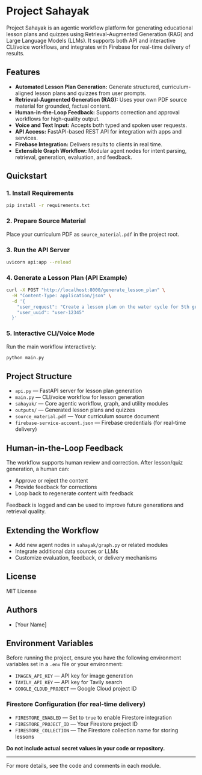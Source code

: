 # Project Sahayak

Project Sahayak is an agentic workflow platform for generating educational lesson plans and quizzes using Retrieval-Augmented Generation (RAG) and Large Language Models (LLMs). It supports both API and interactive CLI/voice workflows, and integrates with Firebase for real-time delivery of results.

## Features
- **Automated Lesson Plan Generation:** Generate structured, curriculum-aligned lesson plans and quizzes from user prompts.
- **Retrieval-Augmented Generation (RAG):** Uses your own PDF source material for grounded, factual content.
- **Human-in-the-Loop Feedback:** Supports correction and approval workflows for high-quality output.
- **Voice and Text Input:** Accepts both typed and spoken user requests.
- **API Access:** FastAPI-based REST API for integration with apps and services.
- **Firebase Integration:** Delivers results to clients in real time.
- **Extensible Graph Workflow:** Modular agent nodes for intent parsing, retrieval, generation, evaluation, and feedback.

## Quickstart

### 1. Install Requirements
```bash
pip install -r requirements.txt
```

### 2. Prepare Source Material
Place your curriculum PDF as `source_material.pdf` in the project root.

### 3. Run the API Server
```bash
uvicorn api:app --reload
```

### 4. Generate a Lesson Plan (API Example)
```bash
curl -X POST "http://localhost:8000/generate_lesson_plan" \
  -H "Content-Type: application/json" \
  -d '{
    "user_request": "Create a lesson plan on the water cycle for 5th grade.",
    "user_uuid": "user-12345"
  }'
```

### 5. Interactive CLI/Voice Mode
Run the main workflow interactively:
```bash
python main.py
```

## Project Structure
- `api.py` — FastAPI server for lesson plan generation
- `main.py` — CLI/voice workflow for lesson generation
- `sahayak/` — Core agentic workflow, graph, and utility modules
- `outputs/` — Generated lesson plans and quizzes
- `source_material.pdf` — Your curriculum source document
- `firebase-service-account.json` — Firebase credentials (for real-time delivery)

## Human-in-the-Loop Feedback
The workflow supports human review and correction. After lesson/quiz generation, a human can:
- Approve or reject the content
- Provide feedback for corrections
- Loop back to regenerate content with feedback

Feedback is logged and can be used to improve future generations and retrieval quality.

## Extending the Workflow
- Add new agent nodes in `sahayak/graph.py` or related modules
- Integrate additional data sources or LLMs
- Customize evaluation, feedback, or delivery mechanisms

## License
MIT License

## Authors
- [Your Name]

## Environment Variables

Before running the project, ensure you have the following environment variables set in a `.env` file or your environment:

- `IMAGEN_API_KEY` — API key for image generation
- `TAVILY_API_KEY` — API key for Tavily search
- `GOOGLE_CLOUD_PROJECT` — Google Cloud project ID

### Firestore Configuration (for real-time delivery)
- `FIRESTORE_ENABLED` — Set to `true` to enable Firestore integration
- `FIRESTORE_PROJECT_ID` — Your Firestore project ID
- `FIRESTORE_COLLECTION` — The Firestore collection name for storing lessons

**Do not include actual secret values in your code or repository.**

---
For more details, see the code and comments in each module.
